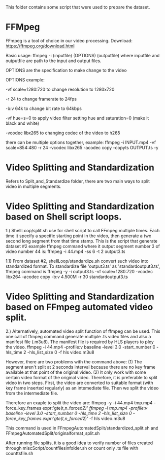 This folder contains some script that were used to prepare the dataset.


# FFMpeg
FFmpeg is a tool of choice in our video processing.
Download:
https://ffmpeg.org/download.html

Basic usage:
ffmpeg -i (inputfile) (OPTIONS) (outputfile)
where inputfile and outputfile are path to the input and output files.

OPTIONS are the specification to make change to the video

OPTIONS example:

-vf scale=1280:720      to change resolution to 1280x720

-r 24                   to change framerate to 24fps

-b:v 64k                to change bit rate to 64kbps

-vf hue=s=0             to apply video filter setting hue and saturation=0 (make it black and white)

-vcodec libx265         to changing codec of the video to h265

there can be multiple options together, example:
ffmpeg -i INPUT.mp4 -vf scale=854:480 -r 24 -vcodec libx265 -acodec copy -copyts OUTPUT.ts -y

# Video Splitting and Standardization
Refers to Split_and_Standardize folder, there are two main ways to split video in multiple segments.

# Video Splitting and Standardization based on Shell script loops. 
1.) ShellLoop/split.sh use for shell script to call FFmpeg multiple times. Each time it specify a specific starting point in the video, then generate a two second long segment from that time stamp. This is the script that generate dataset #2
example ffmpeg command where it output segment number 3 of video number 44 is: 
ffmpeg -i 44.mp4 -ss 6 -t 2 output3.ts

1.1) From dataset #2, shellLoop/standardize.sh convert such video into standardized format.
To standardize file 'output3.ts' as 'standardoutput3.ts', ffmpeg command is 
ffmpeg -y -i output3.ts -vf scale=1280:720 -vcodec libx264 -acodec copy -b:v 4.500M -r 30 standardoutput3.ts

# Video Splitting and Standardization based on FFmpeg automated video split. 
2.) Alternatively, automated video split function of ffmpeg can be used. This one call of ffmpeg command generate multiple .ts video files and also a manifest file (.m3u8). The manifest file is required by HLS players to pley the video.
ffmpeg -i 44.mp4 -profile:v baseline -level 3.0 -start_number 0 -hls_time 2 -hls_list_size 0 -f hls video.m3u8

However, there are two problems with the command above: (1) The segment aren't split at 2 seconds interval because there are no key frame available at that point of the original video. (2) It only work with some certain video format of the original video. Therefore, it is preferable to split video in two steps. First, the video are converted to suitable format (with key frame inserted regularly) as an intemediate file. Then we split the video from the intermediate file. 

Therefore an exaple to split the video are:
ffmpeg -y -i 44.mp4 tmp.mp4 -force_key_frames expr:'gte(t,n_forced*2)'
ffmpeg -i tmp.mp4 -profile:v baseline -level 3.0 -start_number 0 -hls_time 2 -hls_list_size 0 -force_key_frames expr:'gte(t,n_forced*2)' -f hls video.m3u8

This command is used in FFmpegAutomatedSplit/standardized_split.sh and FFmpegAutomatedSplit/originalformat_split.sh

After running file splits, it is a good idea to verify number of files created through miscScript/countfilesinfolder.sh or count only .ts file with counttsfile.sh
